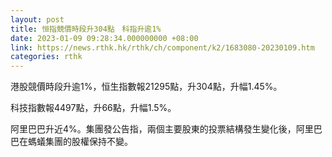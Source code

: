 ```yaml
---
layout: post
title: 恒指競價時段升304點　科指升逾1%
date: 2023-01-09 09:28:34.000000000 +08:00
link: https://news.rthk.hk/rthk/ch/component/k2/1683080-20230109.htm
categories: rthk
---
```


港股競價時段升逾1%，恒生指數報21295點，升304點，升幅1.45%。

科技指數報4497點，升66點，升幅1.5%。

阿里巴巴升近4%。集團發公告指，兩個主要股東的投票結構發生變化後，阿里巴巴在螞蟻集團的股權保持不變。
